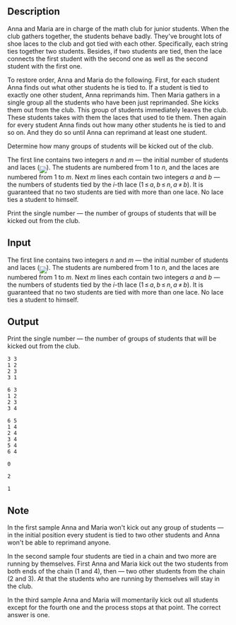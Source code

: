 ## Description

<div><p>Anna and Maria are in charge of the math club for junior students. When the club gathers together, the students behave badly. They've brought lots of shoe laces to the club and got tied with each other. Specifically, each string ties together two students. Besides, if two students are tied, then the lace connects the first student with the second one as well as the second student with the first one.</p><p>To restore order, Anna and Maria do the following. First, for each student Anna finds out what other students he is tied to. If a student is tied to exactly one other student, Anna reprimands him. Then Maria gathers in a single group <span class="tex-font-style-bf">all</span> the students who have been just reprimanded. She kicks them out from the club. This group of students immediately leaves the club. These students takes with them the laces that used to tie them. Then again for every student Anna finds out how many other students he is tied to and so on. And they do so until Anna can reprimand at least one student.</p><p>Determine how many groups of students will be kicked out of the club.</p></div><div class="input-specification"><p>The first line contains two integers <span class="tex-span"><i>n</i></span> and <span class="tex-span"><i>m</i></span> — the initial number of students and laces (<img align="middle" class="tex-formula" src="file://59Mp8HCF.png" style="max-width: 100.0%;max-height: 100.0%;">). The students are numbered from <span class="tex-span">1</span> to <span class="tex-span"><i>n</i></span>, and the laces are numbered from <span class="tex-span">1</span> to <span class="tex-span"><i>m</i></span>. Next <span class="tex-span"><i>m</i></span> lines each contain two integers <span class="tex-span"><i>a</i></span> and <span class="tex-span"><i>b</i></span> — the numbers of students tied by the <span class="tex-span"><i>i</i></span>-th lace (<span class="tex-span">1 ≤ <i>a</i>, <i>b</i> ≤ <i>n</i>, <i>a</i> ≠ <i>b</i></span>). It is guaranteed that no two students are tied with more than one lace. No lace ties a student to himself.</p></div><div class="output-specification"><p>Print the single number — the number of groups of students that will be kicked out from the club.</p></div>

## Input

<p>The first line contains two integers <span class="tex-span"><i>n</i></span> and <span class="tex-span"><i>m</i></span> — the initial number of students and laces (<img align="middle" class="tex-formula" src="file://59Mp8HCF.png" style="max-width: 100.0%;max-height: 100.0%;">). The students are numbered from <span class="tex-span">1</span> to <span class="tex-span"><i>n</i></span>, and the laces are numbered from <span class="tex-span">1</span> to <span class="tex-span"><i>m</i></span>. Next <span class="tex-span"><i>m</i></span> lines each contain two integers <span class="tex-span"><i>a</i></span> and <span class="tex-span"><i>b</i></span> — the numbers of students tied by the <span class="tex-span"><i>i</i></span>-th lace (<span class="tex-span">1 ≤ <i>a</i>, <i>b</i> ≤ <i>n</i>, <i>a</i> ≠ <i>b</i></span>). It is guaranteed that no two students are tied with more than one lace. No lace ties a student to himself.</p>

## Output

<p>Print the single number — the number of groups of students that will be kicked out from the club.</p>





```input1
3 3
1 2
2 3
3 1

```




```input2
6 3
1 2
2 3
3 4

```




```input3
6 5
1 4
2 4
3 4
5 4
6 4

```




```output1
0

```




```output2
2

```




```output3
1

```



## Note

<p>In the first sample Anna and Maria won't kick out any group of students — in the initial position every student is tied to two other students and Anna won't be able to reprimand anyone.</p><p>In the second sample four students are tied in a chain and two more are running by themselves. First Anna and Maria kick out the two students from both ends of the chain (1 and 4), then — two other students from the chain (2 and 3). At that the students who are running by themselves will stay in the club.</p><p>In the third sample Anna and Maria will momentarily kick out all students except for the fourth one and the process stops at that point. The correct answer is one.</p>
